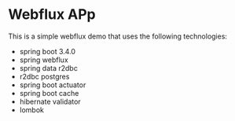 # Webflux APp

This is a simple webflux demo that uses the following technologies:
- spring boot 3.4.0
- spring webflux
- spring data r2dbc
- r2dbc postgres
- spring boot actuator
- spring boot cache
- hibernate validator
- lombok
